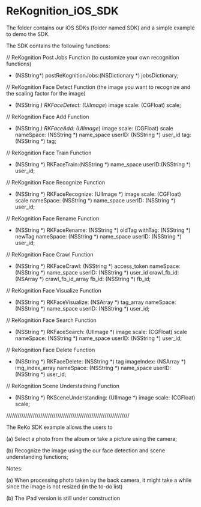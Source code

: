 ReKognition_iOS_SDK
===================

The folder contains our iOS SDKs (folder named SDK) and a simple example to demo the SDK.

The SDK contains the following functions:

// ReKognition Post Jobs Function (to customize your own recognition functions)
+ (NSString*) postReKognitionJobs:(NSDictionary *) jobsDictionary;

// ReKognition Face Detect Function (the image you want to recognize and the scaling factor for the image)
+ (NSString *) RKFaceDetect: (UIImage*) image
                      scale: (CGFloat) scale;

// ReKognition Face Add Function
+ (NSString *) RKFaceAdd: (UIImage*) image
                   scale: (CGFloat) scale
               nameSpace: (NSString *) name_space
                  userID: (NSString *) user_id
                     tag: (NSString *) tag;

// ReKognition Face Train Function
+ (NSString *) RKFaceTrain:(NSString *) name_space
                    userID:(NSString *) user_id;

// ReKognition Face Recognize Function
+ (NSString *) RKFaceRecognize: (UIImage *) image
                         scale: (CGFloat) scale
                     nameSpace: (NSString *) name_space
                        userID: (NSString *) user_id;

// ReKognition Face Rename Function
+ (NSString *) RKFaceRename: (NSString *) oldTag
                    withTag: (NSString *) newTag
                  nameSpace: (NSString *) name_space
                     userID: (NSString *) user_id;

// ReKognition Face Crawl Function
+ (NSString *) RKFaceCrawl: (NSString *) access_token
                 nameSpace: (NSString *) name_space
                    userID: (NSString *) user_id
               crawl_fb_id: (NSArray *) crawl_fb_id_array
                     fb_id: (NSString *) fb_id;

// ReKognition Face Visualize Function
+ (NSString *) RKFaceVisualize: (NSArray *) tag_array
                     nameSpace: (NSString *) name_space
                        userID: (NSString *) user_id;

// ReKognition Face Search Function
+ (NSString *) RKFaceSearch: (UIImage *) image
                      scale: (CGFloat) scale
                  nameSpace: (NSString *) name_space
                     userID: (NSString *) user_id;

// ReKognition Face Delete Function
+ (NSString *) RKFaceDelete: (NSString *) tag
                 imageIndex: (NSArray *) img_index_array
                  nameSpace: (NSString *) name_space
                     userID: (NSString *) user_id;

// ReKognition Scene Understadning Function
+ (NSString *) RKSceneUnderstanding: (UIImage *) image
                              scale: (CGFloat) scale;


/////////////////////////////////////////////////////////////////
                              
The ReKo SDK example allows the users to 

(a) Select a photo from the album or take a picture using the camera; 

(b) Recognize the image using the our face detection and scene understanding functions;

Notes: 

(a) When processing photo taken by the back camera, it might take a while since the image is not resized (in the to-do list)

(b) The iPad version is still under construction

